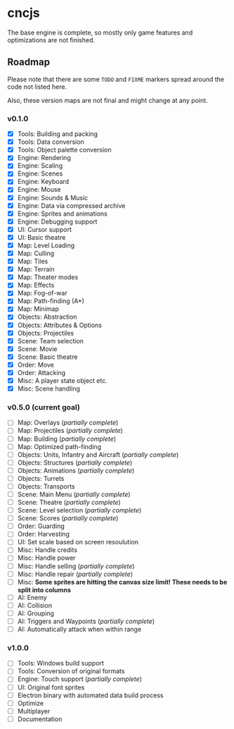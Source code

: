# cncjs

The base engine is complete, so mostly only game features and optimizations are not finished.

## Roadmap

Please note that there are some `TODO` and `FIXME` markers spread around the code not listed here.

Also, these version maps are not final and might change at any point.

### v0.1.0

* [x] Tools: Building and packing
* [x] Tools: Data conversion
* [x] Tools: Object palette conversion
* [x] Engine: Rendering
* [x] Engine: Scaling
* [x] Engine: Scenes
* [x] Engine: Keyboard
* [x] Engine: Mouse
* [x] Engine: Sounds & Music
* [x] Engine: Data via compressed archive
* [x] Engine: Sprites and animations
* [x] Engine: Debugging support
* [x] UI: Cursor support
* [x] UI: Basic theatre
* [x] Map: Level Loading
* [x] Map: Culling
* [x] Map: Tiles
* [x] Map: Terrain
* [x] Map: Theater modes
* [x] Map: Effects
* [x] Map: Fog-of-war
* [x] Map: Path-finding (A*)
* [x] Map: Minimap
* [x] Objects: Abstraction
* [x] Objects: Attributes & Options
* [x] Objects: Projectiles
* [x] Scene: Team selection
* [x] Scene: Movie
* [x] Scene: Basic theatre
* [x] Order: Move
* [x] Order: Attacking
* [x] Misc: A player state object etc.
* [x] Misc: Scene handling

### v0.5.0 (current goal)

* [ ] Map: Overlays (*partially complete*)
* [ ] Map: Projectiles (*partially complete*)
* [ ] Map: Building (*partially complete*)
* [ ] Map: Optimized path-finding
* [ ] Objects: Units, Infantry and Aircraft (*partially complete*)
* [ ] Objects: Structures (*partially complete*)
* [ ] Objects: Animations (*partially complete*)
* [ ] Objects: Turrets
* [ ] Objects: Transports
* [ ] Scene: Main Menu (*partially complete*)
* [ ] Scene: Theatre (*partially complete*)
* [ ] Scene: Level selection (*partially complete*)
* [ ] Scene: Scores (*partially complete*)
* [ ] Order: Guarding
* [ ] Order: Harvesting
* [ ] UI: Set scale based on screen resoulution
* [ ] Misc: Handle credits
* [ ] Misc: Handle power
* [ ] Misc: Handle selling (*partially complete*)
* [ ] Misc: Handle repair (*partially complete*)
* [ ] Misc: **Some sprites are hitting the canvas size limit! These needs to be split into columns**
* [ ] AI: Enemy
* [ ] AI: Collision
* [ ] AI: Grouping
* [ ] AI: Triggers and Waypoints (*partially complete*)
* [ ] AI: Automatically attack when within range

### v1.0.0

* [ ] Tools: Windows build support
* [ ] Tools: Conversion of original formats
* [ ] Engine: Touch support (*partially complete*)
* [ ] UI: Original font sprites
* [ ] Electron binary with automated data build process
* [ ] Optimize
* [ ] Multiplayer
* [ ] Documentation
